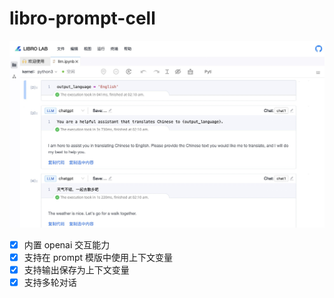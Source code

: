 # libro-prompt-cell

![image](../../apps/docs/public/prompt_em.jpeg)

- [x] 内置 openai 交互能力
- [x] 支持在 prompt 模版中使用上下文变量
- [x] 支持输出保存为上下文变量
- [x] 支持多轮对话
